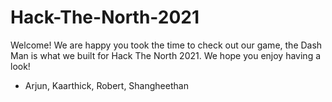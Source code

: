# Hack-The-North-2021
Welcome! We are happy you took the time to check out our game, the Dash Man is what we built for Hack The North 2021. We hope you enjoy having a look!
- Arjun, Kaarthick, Robert, Shangheethan 
